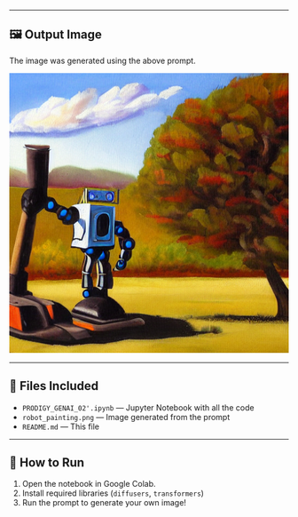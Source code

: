 
---

## 🖼️ Output Image
The image was generated using the above prompt.

![Generated Image](robot_painting.png)

---

## 📁 Files Included
- `PRODIGY_GENAI_02'.ipynb` — Jupyter Notebook with all the code
- `robot_painting.png` — Image generated from the prompt
- `README.md` — This file

---

## 🧪 How to Run
1. Open the notebook in Google Colab.
2. Install required libraries (`diffusers`, `transformers`)
3. Run the prompt to generate your own image!
